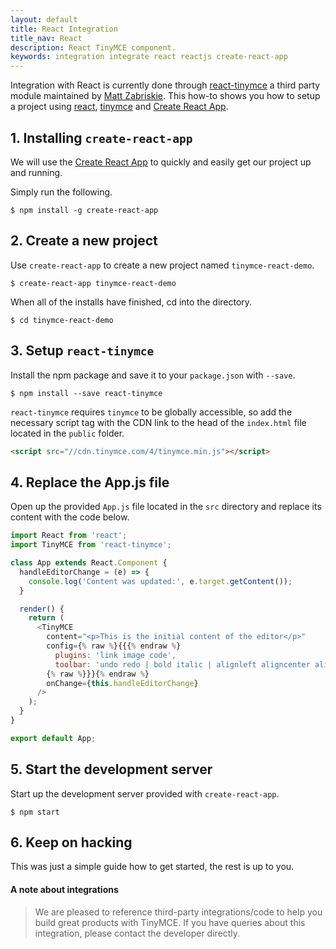 ```yaml
---
layout: default
title: React Integration
title_nav: React
description: React TinyMCE component.
keywords: integration integrate react reactjs create-react-app
---
```


Integration with React is currently done through [react-tinymce](https://github.com/instructure-react/react-tinymce) a third party module maintained by [Matt Zabriskie](https://github.com/mzabriskie). This how-to shows you how to setup a project using [react](https://facebook.github.io/react/), [tinymce](/docs/demo/basic-example/) and [Create React App](https://github.com/facebookincubator/create-react-app).

## 1. Installing `create-react-app`

We will use the [Create React App](https://github.com/facebookincubator/create-react-app) to quickly and easily get our project up and running.

Simply run the following.

```
$ npm install -g create-react-app
```

## 2. Create a new project

Use `create-react-app` to create a new project named `tinymce-react-demo`.

```
$ create-react-app tinymce-react-demo
```
When all of the installs have finished, cd into the directory.

```
$ cd tinymce-react-demo
```

## 3. Setup `react-tinymce`

Install the npm package and save it to your `package.json` with `--save`.

```
$ npm install --save react-tinymce
```

`react-tinymce` requires `tinymce` to be globally accessible, so add the necessary script tag with the CDN link to the head of the `index.html` file located in the `public` folder.

```html
<script src="//cdn.tinymce.com/4/tinymce.min.js"></script>
```

## 4. Replace the App.js file

Open up the provided `App.js` file located in the `src` directory and replace its content with the code below.

```js
import React from 'react';
import TinyMCE from 'react-tinymce';

class App extends React.Component {
  handleEditorChange = (e) => {
    console.log('Content was updated:', e.target.getContent());
  }

  render() {
    return (
      <TinyMCE
        content="<p>This is the initial content of the editor</p>"
        config={% raw %}{{{% endraw %}
          plugins: 'link image code',
          toolbar: 'undo redo | bold italic | alignleft aligncenter alignright | code'
        {% raw %}}}{% endraw %}
        onChange={this.handleEditorChange}
      />
    );
  }
}

export default App;
```

## 5. Start the development server

Start up the development server provided with `create-react-app`.

```
$ npm start
```

## 6. Keep on hacking

This was just a simple guide how to get started, the rest is up to you.

#### A note about integrations

> We are pleased to reference third-party integrations/code to help you build great products with TinyMCE. If you have queries about this integration, please contact the developer directly.
